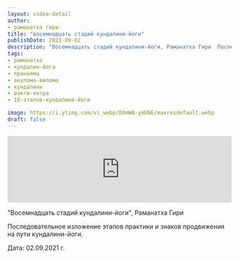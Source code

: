 ```yaml
---
layout: video-detail
author:
- раманатха гири
title: "восемнадцать стадий кундалини-йоги"
publishDate: 2021-09-02
description: "Восемнадцать стадий кундалини-йоги, Раманатха Гири  Последовательное изложение этапов практики и знаков продвижения на пути кундалини-йоги.  Дата  02.09.2021 г."
tags: 
- раманатха
- кундалин-йога
- пранаяма
- анулома-вилома
- кундалини
- шакти-янтра
- 18-этапов-кундалини-йоги

image: https://i.ytimg.com/vi_webp/D0mWA-yHUNE/maxresdefault.webp
draft: false
---
```


<iframe width="100%" src="https://www.youtube.com/embed/D0mWA-yHUNE" frameborder="0" allowfullscreen=""></iframe> 

 "Восемнадцать стадий кундалини-йоги", Раманатха Гири

 Последовательное изложение этапов практики и знаков продвижения на пути кундалини-йоги.

 Дата: 02.09.2021 г.

  

 